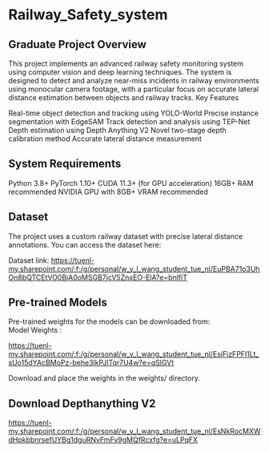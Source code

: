 # Railway_Safety_system


## Graduate Project Overview
This project implements an advanced railway safety monitoring system using computer vision and deep learning techniques. The system is designed to detect and analyze near-miss incidents in railway environments using monocular camera footage, with a particular focus on accurate lateral distance estimation between objects and railway tracks.
Key Features

Real-time object detection and tracking using YOLO-World
Precise instance segmentation with EdgeSAM
Track detection and analysis using TEP-Net
Depth estimation using Depth Anything V2
Novel two-stage depth calibration method
Accurate lateral distance measurement

## System Requirements

Python 3.8+
PyTorch 1.10+
CUDA 11.3+ (for GPU acceleration)
16GB+ RAM recommended
NVIDIA GPU with 8GB+ VRAM recommended

## Dataset
The project uses a custom railway dataset with precise lateral distance annotations. You can access the dataset here:

Dataset link: https://tuenl-my.sharepoint.com/:f:/g/personal/w_y_l_wang_student_tue_nl/EuPBA71o3UhOn8bQTCEtVO0BjA0oMSGB7jcV5ZnxEO-ElA?e=bnlfiT

## Pre-trained Models
Pre-trained weights for the models can be downloaded from:  
Model Weights : 

https://tuenl-my.sharepoint.com/:f:/g/personal/w_y_l_wang_student_tue_nl/EsjFizFPFl1Lt_sUo15dYAcBMoPz-behe3lkPJITqr7U4w?e=qSlGVt


Download and place the weights in the weights/ directory.

## Download Depthanything V2

https://tuenl-my.sharepoint.com/:f:/g/personal/w_y_l_wang_student_tue_nl/EsNkRocMXWdHpkbbnrsefUYBg1dguRNvFmFv9gMQfRcxfg?e=uLPqFX
